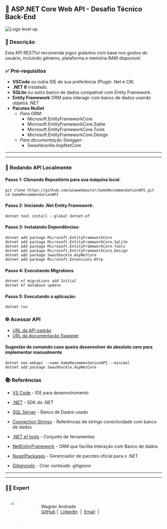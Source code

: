 ## 🌟 ASP.NET Core Web API - Desafio Técnico Back-End

![Logo level up](https://avatars.githubusercontent.com/u/83302250?s=200&v=4)


### 📃 Descrição

Esta API RESTful recomenda jogos gratuitos com base nos gostos do usuário, incluindo gêneros, plataforma e memória RAM disponível.

### ✅ Pré-requisitos

- **VSCode** ou outra IDE de sua preferência (Plugin .Net e C#).
- **.NET 8** instalado.
- **SQLite** ou outro banco de dados compatível com Entity Framework.
- **Entity Framework** ORM para interagir com banco de dados usando objetos .NET
- **Pacotes NuGet**
    - *Para ORM:* 
        - Microsoft.EntityFrameworkCore
        - Microsoft.EntityFrameworkCore.Sqlite
        - Microsoft.EntityFrameworkCore.Tools
        - Microsoft.EntityFrameworkCore.Design
    - *Para documentação Swagger:*
        - Swashbuckle.AspNetCore

---
---

### 🚀 Rodando API Localmente

#### Passo 1: Clonando Repositório para sua máquina local:

    git clone https://github.com/wsawebmaster/GameRecommendationAPI.git
    cd GameRecommendationAPI

#### Passo 2: Iniciando .Net Entity Framework:

    dotnet tool install --global dotnet-ef

#### Passo 3: Instalando Dependências:

    dotnet add package Microsoft.EntityFrameworkCore
    dotnet add package Microsoft.EntityFrameworkCore.Sqlite
    dotnet add package Microsoft.EntityFrameworkCore.Tools
    dotnet add package Microsoft.EntityFrameworkCore.Design
    dotnet add package Swashbuckle.AspNetCore
    dotnet add package Microsoft.Extensions.Http

#### Passo 4: Executando Migrations

    dotnet ef migrations add Initial
    dotnet ef database update

#### Passo 5: Executando a aplicação:

    dotnet run

### 🌐 Acessar API

 - [URL da API padrão](http://localhost:5074/)
 - [URL da documentação Swagger](http://localhost:5074/swagger/index.html)

#### Sugestão de comando caso queira desenvolver do absoluto zero para implementar manualmente

    dotnet new webapi --name GameRecommendationAPI --minimal
    dotnet add package Swashbuckle.AspNetCore

### 📚 Referências

- [VS Code](https://code.visualstudio.com/) - IDE para desenvolvimento
- [.NET](https://dotnet.microsoft.com/en-us/download) - SDK do .NET
- [SQL Server](https://www.microsoft.com/pt-br/sql-server/sql-server-downloads) - Banco de Dados usado
- [Connection Strings](https://www.connectionstrings.com/) - Referências de strings conectividade com banco de dados

- [.NET ef tools](https://learn.microsoft.com/en-us/ef/core/cli/dotnet) - Conjunto de ferramentas
- [NetEntityFramework](https://learn.microsoft.com/en-us/ef/core/cli/dotnet) - ORM que facilita interação com Banco de dados
- [NugetPackages](https://www.nuget.org/packages) - Gerenciador de pacotes oficial para o .NET
- [GitignoreIo](https://www.toptal.com/developers/gitignore) - Criar conteúdo .gitignore


---
---

### 👨‍💻 Expert

<p>
<img 
      align="left" 
      style="margin: 10px; width: 80px; border-radius: 50%;" 
      src="https://avatars.githubusercontent.com/u/52001930?s=400&u=fb999c966c5c652a8357cbede4b1112e79cbfe18&v=4" 
/>
    <p style="padding-top:25px">&nbsp&nbsp&nbsp Wagner Andrade<br>
    &nbsp&nbsp&nbsp
    <a href="https://github.com/wsawebmaster">
    GitHub</a>&nbsp;|&nbsp;
    <a href="https://www.linkedin.com/in/
wsawebmaster">LinkedIn</a>
&nbsp;|&nbsp;
<a href="mailto:wsawebmaster@yahoo.com.br">
    Email</a>
  &nbsp;|&nbsp;
</p>
</p>